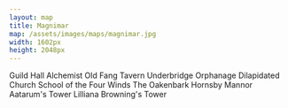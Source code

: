 ```yaml
---
layout: map
title: Magnimar
map: /assets/images/maps/magnimar.jpg
width: 1602px
height: 2048px
---
```

<span class="--left" style="top:1174px;left:1242px;">Guild Hall</span>
<span class="--left venalis" style="top:1245px;left:1271px;">Alchemist</span>
<span class="--right" style="top:915px;left:769px;">Old Fang Tavern</span>
<span class="--left moonfeather" style="top:1533px;left:329px;">Underbridge Orphanage</span>
<span class="--left" style="top:1614px;left:314px;">Dilapidated Church</span>
<span class="--right pring" style="top:294px;left:674px;">School of the Four Winds</span>
<span class="hidden --right venalis" style="top:1093px;left:1008px;">The Oakenbark</span>
<span class="hidden --right zaradae" style="top:108px;left:703px;">Hornsby Mannor</span>
<span class="hidden --right" style="top:1385px;left:1041px;">Aatarum's Tower</span>
<span class="--right" style="top:1385px;left:964px;">Lilliana Browning's Tower</span>

